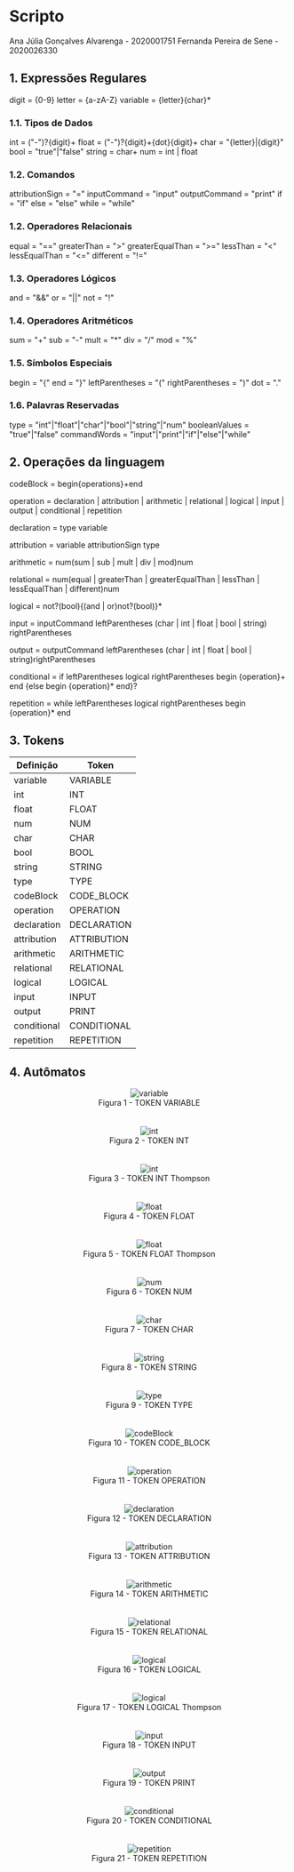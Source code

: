 # Scripto

Ana Júlia Gonçalves Alvarenga - 2020001751
Fernanda Pereira de Sene - 2020026330

## 1. Expressões Regulares

digit = {0-9}
letter = {a-zA-Z}
variable = {letter}{char}*

### 1.1. Tipos de Dados

int = ("-")?{digit}+
float = ("-")?{digit}+{dot}{digit}+
char = "{letter}|{digit}"
bool = "true"|"false"
string = char+
num = int | float

### 1.2. Comandos

attributionSign = "="
inputCommand = "input"
outputCommand = "print"
if = "if"
else = "else"
while = "while"

### 1.2. Operadores Relacionais

equal = "=="
greaterThan = ">"
greaterEqualThan = ">="
lessThan = "<"
lessEqualThan = "<="
different = "!="

### 1.3. Operadores Lógicos

and = "&&"
or = "||"
not = "!"

### 1.4. Operadores Aritméticos

sum = "+"
sub = "-"
mult = "*"
div = "/"
mod = "%"

### 1.5. Símbolos Especiais

begin = "{"
end = "}"
leftParentheses = "("
rightParentheses = ")"
dot = "."

### 1.6. Palavras Reservadas

type = "int"|"float"|"char"|"bool"|"string"|"num"
booleanValues = "true"|"false"
commandWords = "input"|"print"|"if"|"else"|"while"

## 2. Operações da linguagem


codeBlock = begin{operations}+end

operation = declaration | attribution | arithmetic | relational | logical | input | output | conditional | repetition

declaration = type variable

attribution = variable attributionSign type

arithmetic = num(sum | sub | mult | div | mod)num

relational = num(equal | greaterThan | greaterEqualThan | lessThan | lessEqualThan | different)num

logical = not?(bool){(and | or)not?(bool)}*

input = inputCommand leftParentheses (char | int | float | bool | string) rightParentheses

output = outputCommand leftParentheses (char | int | float | bool | string)rightParentheses

conditional = if leftParentheses logical rightParentheses begin {operation}+ end {else begin {operation}* end}?

repetition = while leftParentheses logical rightParentheses begin {operation}* end

## 3. Tokens

| Definição | Token |
| ----------- | ----------- |
| variable | VARIABLE |
| int | INT |
| float | FLOAT |
| num | NUM |
| char | CHAR |
| bool | BOOL |
| string | STRING |
| type | TYPE |
| codeBlock | CODE_BLOCK |
| operation | OPERATION |
| declaration | DECLARATION |
| attribution | ATTRIBUTION |
| arithmetic | ARITHMETIC |
| relational | RELATIONAL |
| logical | LOGICAL |
| input | INPUT |
| output | PRINT |
| conditional | CONDITIONAL |
| repetition | REPETITION |

## 4. Autômatos

<center>
    <img
        src="/assets/images/variable.png"
        alt="variable"
    >
</center>
<center>
    Figura 1 - TOKEN VARIABLE
</center>
<br/>
<br/>
<center>
    <img
        src="/assets/images/int.png"
        alt="int"
    >
</center>
<center>
    Figura 2 - TOKEN INT
</center>
<br/>
<br/>
<center>
    <img
        src="/assets/images/int-thomson.png"
        alt="int"
    >
</center>
<center>
    Figura 3 - TOKEN INT Thompson
</center>
<br/>
<br/>
<center>
    <img
        src="/assets/images/float.png"
        alt="float"
    >
</center>
<center>
    Figura 4 - TOKEN FLOAT
</center>
<br/>
<br/>
<center>
    <img
        src="/assets/images/float-thompson.png"
        alt="float"
    >
</center>
<center>
    Figura 5 - TOKEN FLOAT Thompson
</center>
<br/>
<br/>
<center>
    <img
        src="/assets/images/num.png"
        alt="num"
    >
</center>
<center>
    Figura 6 - TOKEN NUM
</center>
<br/>
<br/>
<center>
    <img
        src="/assets/images/char.png"
        alt="char"
    >
</center>
<center>
    Figura 7 - TOKEN CHAR
</center>
<br/>
<br/>
<center>
    <img
        src="/assets/images/string.png"
        alt="string"
    >
</center>
<center>
    Figura 8 - TOKEN STRING
</center>
<br/>
<br/>
<center>
    <img
        src="/assets/images/type.png"
        alt="type"
    >
</center>
<center>
    Figura 9 - TOKEN TYPE
</center>
<br/>
<br/>
<center>
    <img
        src="/assets/images/codeBlock.png"
        alt="codeBlock"
    >
</center>
<center>
    Figura 10 - TOKEN CODE_BLOCK
</center>
<br/>
<br/>
<center>
    <img
        src="/assets/images/operation.png"
        alt="operation"
    >
</center>
<center>
    Figura 11 - TOKEN OPERATION
</center>
<br/>
<br/>
<center>
    <img
        src="/assets/images/declaration.png"
        alt="declaration"
    >
</center>
<center>
    Figura 12 - TOKEN DECLARATION
</center>
<br/>
<br/>
<center>
    <img
        src="/assets/images/attribution.png"
        alt="attribution"
    >
</center>
<center>
    Figura 13 - TOKEN ATTRIBUTION
</center>
<br/>
<br/>
<center>
    <img
        src="/assets/images/arithmetic.png"
        alt="arithmetic"
    >
</center>
<center>
    Figura 14 - TOKEN ARITHMETIC
</center>
<br/>
<br/>
<center>
    <img
        src="/assets/images/relational.png"
        alt="relational"
    >
</center>
<center>
    Figura 15 - TOKEN RELATIONAL
</center>
<br/>
<br/>
<center>
    <img
        src="/assets/images/logical.png"
        alt="logical"
    >
</center>
<center>
    Figura 16 - TOKEN LOGICAL
</center>
<br/>
<br/>
<center>
    <img
        src="/assets/images/logical-thompson.png"
        alt="logical"
    >
</center>
<center>
    Figura 17 - TOKEN LOGICAL Thompson
</center>
<br/>
<br/>
<center>
    <img
        src="/assets/images/input.png"
        alt="input"
    >
</center>
<center>
    Figura 18 - TOKEN INPUT
</center>
<br/>
<br/>
<center>
    <img
        src="/assets/images/output.png"
        alt="output"
    >
</center>
<center>
    Figura 19 - TOKEN PRINT
</center>
<br/>
<br/>
<center>
    <img
        src="/assets/images/conditional.png"
        alt="conditional"
    >
</center>
<center>
    Figura 20 - TOKEN CONDITIONAL
</center>
<br/>
<br/>
<center>
    <img
        src="/assets/images/repetition.png"
        alt="repetition"
    >
</center>
<center>
    Figura 21 - TOKEN REPETITION
</center>